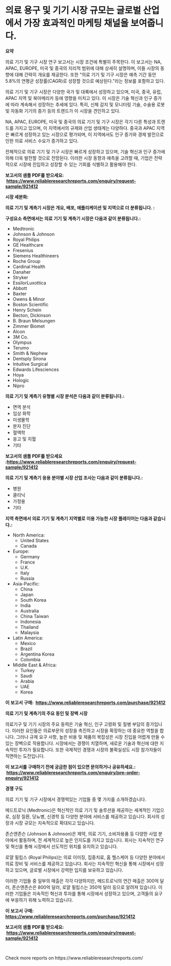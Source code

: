 <p><h1>의료 용구 및 기기 시장 규모는 글로벌 산업에서 가장 효과적인 마케팅 채널을 보여줍니다.</h1></p><p><strong>요약</strong></p>
<p><p>의료 기기 및 기구 시장 연구 보고서는 시장 조건에 특별히 주목한다. 이 보고서는 NA, APAC, EUROPE, 미국 및 중국의 지리적 범위에 대해 상세히 설명하며, 이들 시장의 동향에 대해 간략히 개요를 제공한다. 또한 "의료 기기 및 기구 시장은 예측 기간 동안 5.8%의 연평균 성장률(CAGR)로 성장할 것으로 예상된다."라는 정보를 포함하고 있다.</p><p>의료 기기 및 기구 시장은 다양한 국가 및 대륙에서 성장하고 있으며, 미국, 중국, 유럽, APAC 지역 및 북아메리카 등에 영향을 미치고 있다. 이 시장은 기술 혁신과 인구 증가에 따라 계속해서 성장하는 추세에 있다. 특히, 신체 감지 및 모니터링 기술, 수술용 로봇 및 자동화 기기의 증가 등의 트렌드가 이 시장을 견인하고 있다.</p><p>NA, APAC, EUROPE, 미국 및 중국의 의료 기기 및 기구 시장은 각기 다른 특성과 트렌드를 가지고 있으며, 이 지역에서의 규제와 산업 생태계는 다양하다. 중국과 APAC 지역은 빠르게 성장하고 있는 시장으로 평가되며, 이 지역에서도 인구 증가와 경제 발전으로 인한 의료 서비스 수요가 증가하고 있다.</p><p>전체적으로 의료 기기 및 기구 시장은 빠르게 성장하고 있으며, 기술 혁신과 인구 증가에 의해 더욱 발전할 것으로 전망된다. 이러한 시장 동향과 예측을 고려할 때, 기업은 전략적으로 시장에 진입하고 성장할 수 있는 기회를 식별하고 활용해야 한다.</p></p>
<p><strong>보고서의 샘플 PDF를 받으세요: &nbsp;<a href="https://www.reliableresearchreports.com/enquiry/request-sample/921412">https://www.reliableresearchreports.com/enquiry/request-sample/921412</a></strong></p>
<p><strong>시장 세분화:</strong></p>
<p><strong> 의료 기기 및 계측기 시장은 개요, 배포, 애플리케이션 및 지역으로 더 분류됩니다. :</strong></p>
<p><strong>구성요소 측면에서는 의료 기기 및 계측기 시장은 다음과 같이 분류됩니다.:</strong></p>
<p><ul><li>Medtronic</li><li>Johnson & Johnson</li><li>Royal Philips</li><li>GE Healthcare</li><li>Fresenius</li><li>Siemens Healthineers</li><li>Roche Group</li><li>Cardinal Health</li><li>Danaher</li><li>Stryker</li><li>EssilorLuxottica</li><li>Abbott</li><li>Baxter</li><li>Owens & Minor</li><li>Boston Scientific</li><li>Henry Schein</li><li>Becton, Dickinson</li><li>B. Braun Melsungen</li><li>Zimmer Biomet</li><li>Alcon</li><li>3M Co.</li><li>Olympus</li><li>Terumo</li><li>Smith & Nephew</li><li>Dentsply Sirona</li><li>Intuitive Surgical</li><li>Edwards Lifesciences</li><li>Hoya</li><li>Hologic</li><li>Nipro</li></ul></p>
<p><strong> 의료 기기 및 계측기 유형별 시장 분석은 다음과 같이 분류됩니다.:</strong></p>
<p><ul><li>면역 분석</li><li>임상 화학</li><li>미생물학</li><li>분자 진단</li><li>혈액학</li><li>응고 및 지혈</li><li>기타</li></ul></p>
<p><strong>보고서의 샘플 PDF를 받으세요 :<a href="https://www.reliableresearchreports.com/enquiry/request-sample/921412">https://www.reliableresearchreports.com/enquiry/request-sample/921412</a></strong></p>
<p><strong> 의료 기기 및 계측기 응용 분야별 시장 산업 조사는 다음과 같이 분류됩니다.:</strong></p>
<p><ul><li>병원</li><li>클리닉</li><li>가정용</li><li>기타</li></ul></p>
<p><strong>지역 측면에서 의료 기기 및 계측기 지역별로 이용 가능한 시장 플레이어는 다음과 같습니다.:</strong></p>
<p><ul>
    <li>
        North America:
        <ul>
            <li>United States</li>
            <li>Canada</li>
        </ul>
    </li>
    <li>
        Europe:
        <ul>
            <li>Germany</li>
            <li>France</li>
            <li>U.K.</li>
            <li>Italy</li>
            <li>Russia</li>
        </ul>
    </li>
    <li>
        Asia-Pacific:
        <ul>
            <li>China</li>
            <li>Japan</li>
            <li>South Korea</li>
            <li>India</li>
            <li>Australia</li>
            <li>China Taiwan</li>
            <li>Indonesia</li>
            <li>Thailand</li>
            <li>Malaysia</li>
        </ul>
    </li>
    <li>
        Latin America:
        <ul>
            <li>Mexico</li>
            <li>Brazil</li>
            <li>Argentina Korea</li>
            <li>Colombia</li>
        </ul>
    </li>
    <li>
        Middle East & Africa:
        <ul>
            <li>Turkey</li>
            <li>Saudi</li>
            <li>Arabia</li>
            <li>UAE</li>
            <li>Korea</li>
        </ul>
    </li>
    </ul></p>
<p><strong>이 보고서 구매: &nbsp;<a href="https://www.reliableresearchreports.com/purchase/921412">https://www.reliableresearchreports.com/purchase/921412</a></strong></p>
<p><strong>의료 기기 및 계측기의 주요 동인 및 장벽 시장</strong></p>
<p><p>의료기구 및 기기 시장의 주요 동력은 기술 혁신, 인구 고령화 및 질병 부담의 증가입니다. 이러한 요인들은 의료부문의 성장을 촉진하고 시장을 확장하는 데 중요한 역할을 합니다. 그러나 규제 요구 사항, 높은 비용 및 제품의 복잡성은 시장 진입을 어렵게 만들 수 있는 장벽으로 작용합니다. 시장에서는 경쟁이 치열하며, 새로운 기술과 혁신에 대한 지속적인 투자가 필요합니다. 또한 국제적인 경쟁과 시장의 불확실성도 시장 참가자들이 직면하는 도전입니다.</p></p>
<p><strong>이 보고서를 구매하기 전에 궁금한 점이 있으면 문의하거나 공유하세요.: &nbsp;<a href="https://www.reliableresearchreports.com/enquiry/pre-order-enquiry/921412">https://www.reliableresearchreports.com/enquiry/pre-order-enquiry/921412</a></strong></p>
<p><strong>경쟁 구도</strong></p>
<p><p>의료 기기 및 기구 시장에서 경쟁력있는 기업들 중 몇 가지를 소개하겠습니다. </p><p>메드트로닉 (Medtronic)은 혁신적인 의료 기기 및 솔루션을 제공하는 세계적인 기업으로, 심장 질환, 당뇨병, 신경학 등 다양한 분야에 서비스를 제공하고 있습니다. 회사의 성장과 시장 규모는 지속적으로 확대되고 있습니다. </p><p>존슨앤존슨 (Johnson & Johnson)은 제약, 의료 기기, 소비자용품 등 다양한 사업 분야에서 활동하며, 전 세계적으로 높은 인지도를 가지고 있습니다. 회사는 지속적인 연구 및 혁신을 통해 시장에서 선도적인 위치를 유지하고 있습니다. </p><p>로얄 필립스 (Royal Philips)는 의료 이미징, 집중치료, 홈 헬스케어 등 다양한 분야에서 의료 장비 및 서비스를 제공하고 있습니다. 회사는 지속적인 혁신을 통해 시장에서 성장하고 있으며, 글로벌 시장에서 강력한 입지를 보유하고 있습니다. </p><p>이러한 기업들 중 일부의 매출은 각각 다양하지만, 메드트로닉의 연간 매출은 300억 달러, 존슨앤존슨은 800억 달러, 로얄 필립스는 350억 달러 등으로 알려져 있습니다. 이러한 기업들은 지속적인 혁신과 투자를 통해 시장에서 성장하고 있으며, 고객들의 요구에 부응하기 위해 노력하고 있습니다.</p></p>
<p><strong>이 보고서 구매: &nbsp; <a href="https://www.reliableresearchreports.com/purchase/921412">https://www.reliableresearchreports.com/purchase/921412</a></strong></p>
<p><strong>보고서의 샘플 PDF를 받으세요: &nbsp;<a href="https://www.reliableresearchreports.com/enquiry/request-sample/921412">https://www.reliableresearchreports.com/enquiry/request-sample/921412</a></strong><strong></strong></p>
<p>&nbsp;</p>
<p>Check more reports on https://www.reliableresearchreports.com/</p>